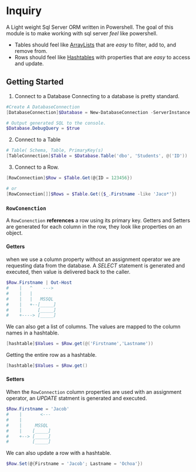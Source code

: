 # Inquiry

A Light weight Sql Server ORM written in Powershell. The goal of this module is to make working with sql server *feel* like powershell.

- Tables should feel like [ArrayLists](https://docs.microsoft.com/en-us/dotnet/api/system.collections.arraylist) that are *easy* to filter, add to, and remove from.
- Rows should feel like [Hashtables](https://docs.microsoft.com/en-us/powershell/module/microsoft.powershell.core/about/about_hash_tables) with properties that are *easy* to access and update.

## Getting Started
1) Connect to a Database
Connecting to a database is pretty standard.

```powershell
#Create A DatabaseConnection
[DatabaseConnection]$Database = New-DatabaseConnection -ServerInstance 'MySrv' -DatabaseName 'MyDb' -Username 'User' -Password 'pass' 

# Output generated SQL to the console.
$Database.DebugQuery = $true
```

2) Connect to a Table
   
```powershell
# Table( Schema, Table, PrimaryKey(s) 
[TableConnection]$Table = $Database.Table('dbo', 'Students', @('ID'))
```

3) Connect to a Row. 
```powershell
[RowConnection]$Row = $Table.Get(@{ID = 123456})

# or 
[RowConnection[]]$Rows = $Table.Get({$_.Firstname -like 'Jaco*'})
```
### `RowConenction`
A `RowConenction` **references** a row using its primary key. Getters and Setters are generated for each column in the row, they look like properties on an object. 

#### Getters
when we use a column property without an assignment operator we are requesting data from the database. A *SELECT* statement is generated and executed, then value is delivered back to the caller.

```powershell
$Row.Firstname | Out-Host   
#    |   ^    --->
#    |   |
#    |   |   MSSQL
#    |   +--[_____]
#    |      [_____]
#    +----> [_____]
```

We can also get a list of columns. The values are mapped to the column names in a hashtable.
```powershell
[hashtable]$Values = $Row.get(@('Firstname','Lastname'))
```
Getting the entire row as a hashtable.
```powershell
[hashtable]$Values = $Row.get()
```

#### Setters
When the `RowConnection` column properties are used with an assignment operator, an *UPDATE* statment is generated and executed.
```powershell
$Row.Firstname = 'Jacob'
#    |       <---
#    |
#    |     MSSQL
#    |    [_____]
#    +--> [_____]
#         [_____]

```
We can also update a row with a hashtable.
```powershell
$Row.Set(@{Firstname = 'Jacob'; Lastname = 'Ochoa'})
```
